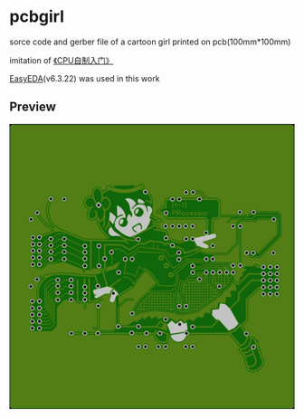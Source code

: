 # pcbgirl  

sorce code and gerber file of a cartoon girl printed on pcb(100mm\*100mm)

imitation of [《CPU自制入门》](https://book.douban.com/subject/25780703/)

[EasyEDA](https://lceda.cn/)(v6.3.22) was used in this work


## Preview  

![preview](preview.jpg)
